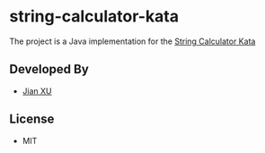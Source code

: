# string-calculator-kata 
The project is a Java implementation for the [String Calculator Kata](https://kata-log.rocks/string-calculator-kata) 

Developed By
------------

* [Jian XU](https://www.linkedin.com/in/jian-xu-29887625/)

License
-------

* MIT